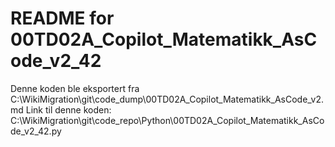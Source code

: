 # README for 00TD02A_Copilot_Matematikk_AsCode_v2_42
Denne koden ble eksportert fra C:\WikiMigration\git\code_dump\00TD02A_Copilot_Matematikk_AsCode_v2.md
Link til denne koden: C:\WikiMigration\git\code_repo\Python\00TD02A_Copilot_Matematikk_AsCode_v2_42.py

